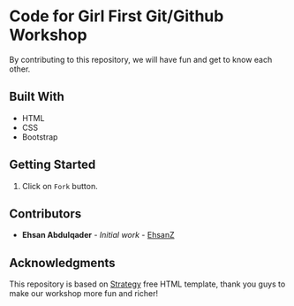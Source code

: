 
# Code for Girl First Git/Github Workshop
By contributing to this repository, we will have fun and get to know each other.

## Built With
* HTML
* CSS
* Bootstrap

## Getting Started

1. Click on `Fork` button.

## Contributors

* **Ehsan Abdulqader** - *Initial work* - [EhsanZ](https://github.com/EhsanZ)

## Acknowledgments
This repository is based on [Strategy](https://colorlib.com/wp/template/strategy/) free HTML template, thank you guys to make our workshop more fun and richer!

